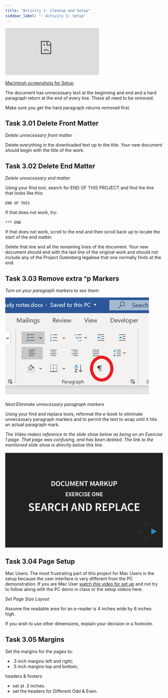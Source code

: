 ```yaml
---
title: "Activity 1: Cleanup and Setup"
sidebar_label: "- Activity 1: Setup"
---
```


<div class='embed-container'><iframe src='https://uncch.hosted.panopto.com/Panopto/Pages/Embed.aspx?pid=571a7b84-2464-478c-be1f-acef018b6ec6&autoplay=false&offerviewer=true&showtitle=true&showbrand=false&start=0&interactivity=all' frameborder='0' allowfullscreen></iframe></div>

[Macintosh screenshots for Setup](https://github.com/lblakej/document-markup-mac-help/blob/master/docs-mac-project-part-1/README.md)

The document has unnecessary text at the beginning and end and a hard paragraph return at the
end of every line. These all need to be removed.

Make sure you get the hard paragraph returns removed first.

## Task 3.01 Delete Front Matter

*Delete unnecessary front matter*

Delete everything in the downloaded text up to the title. Your new document should begin with the title of the work.


## Task 3.02 Delete End Matter

*Delete unnecessary end matter*

Using your find tool, search for END OF THIS PROJECT and find the line that looks like this:

<code>END OF THIS</code>

If that does not work, try:

<code>*** END</code>

If that does not work, scroll to the end and then scroll back up to locate the start of the end matter.

Delete that line and all the remaining lines of the document. Your new document should end with the last line of the original work and should not include any of the Project Gutenberg legalese that one normally finds at the end.


## Task 3.03 Remove extra ^p Markers

*Turn on your paragraph markers to see them:*

![paragraph marker](/img/paragraph-marker-pc.png)

*Next:Eliminate unnecessary paragraph markers*

Using your find and replace tools, reformat the e-book to eliminate unnecessary paragraph markers and to permit the text to wrap until it hits an actual paragraph mark.

*The Video makes reference to the slide show below as being on an Exercise 1 page. That page was confusing, and has been deleted. The link to the mentioned slide show is directly below this line.*

[![slideshow](/img/search-replace-slide-show.png)](https://ils.unc.edu/courses/2019_spring/inls161_001/03/01d-documents-exercise-1-slides.html)

## Task 3.04 Page Setup

Mac Users: The most frustrating part of this project for Mac Users is the setup because the user interface is very different from the PC demonstration. If you are Mac User [watch this video for set up](https://uncch.hosted.panopto.com/Panopto/Pages/Viewer.aspx?id=006426fe-d9b2-4199-b61f-acef01580330) and not try to follow along with the PC demo in class or the setup videos here.

*Set Page Size Layout*

Assume the readable area for an e-reader is 4 inches wide by 6 inches high.

If you wish to use other dimensions, explain your decision in a footnote.
## Task 3.05 Margins

Set the margins for the pages to:

* .3 inch margins left and right;
* .5 inch margins top and bottom;

headers & footers

* set at .3 inches.
* set the headers for Different Odd & Even.

